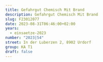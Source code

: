 ```yaml
---
title: Gefahrgut Chemisch Mit Brand
description: Gefahrgut Chemisch Mit Brand
slug: F23012077
date: 2023-08-31T06:46:00+02:00
years:
  - einsaetze-2023
number: "2023|54"
street: In der Luberzen 2, 8902 Urdorf
group: KA T1
draft: false
---
```

